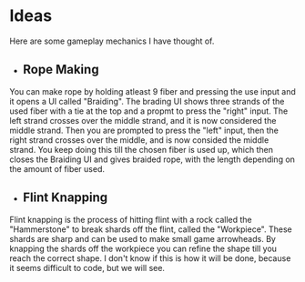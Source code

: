 # Ideas
Here are some gameplay mechanics I have thought of.

- ## Rope Making
You can make rope by holding atleast 9 fiber and pressing the use input and it opens a UI called "Braiding".
The brading UI shows three strands of the used fiber with a tie at the top and a propmt to press the "right" input. The left strand crosses over the middle strand, and it is now considered the middle strand.
Then you are prompted to press the "left" input, then the right strand crosses over the middle, and is now consided the middle strand.
You keep doing this till the chosen fiber is used up, which then closes the Braiding UI and gives braided rope, with the length depending on the amount of fiber used.

- ## Flint Knapping
Flint knapping is the process of hitting flint with a rock called the "Hammerstone" to break shards off the flint, called the "Workpiece". These shards are sharp and can be used to make small game arrowheads.
By knapping the shards off the workpiece you can refine the shape till you reach the correct shape. I don't know if this is how it will be done, because it seems difficult to code, but we will see.

